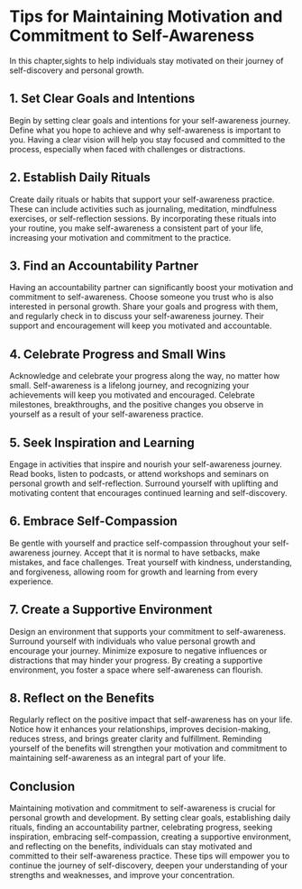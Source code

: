 Tips for Maintaining Motivation and Commitment to Self-Awareness
=========================================================================

In this chapter,sights to help individuals stay motivated on their journey of self-discovery and personal growth.

**1. Set Clear Goals and Intentions**
-------------------------------------

Begin by setting clear goals and intentions for your self-awareness journey. Define what you hope to achieve and why self-awareness is important to you. Having a clear vision will help you stay focused and committed to the process, especially when faced with challenges or distractions.

**2. Establish Daily Rituals**
------------------------------

Create daily rituals or habits that support your self-awareness practice. These can include activities such as journaling, meditation, mindfulness exercises, or self-reflection sessions. By incorporating these rituals into your routine, you make self-awareness a consistent part of your life, increasing your motivation and commitment to the practice.

**3. Find an Accountability Partner**
-------------------------------------

Having an accountability partner can significantly boost your motivation and commitment to self-awareness. Choose someone you trust who is also interested in personal growth. Share your goals and progress with them, and regularly check in to discuss your self-awareness journey. Their support and encouragement will keep you motivated and accountable.

**4. Celebrate Progress and Small Wins**
----------------------------------------

Acknowledge and celebrate your progress along the way, no matter how small. Self-awareness is a lifelong journey, and recognizing your achievements will keep you motivated and encouraged. Celebrate milestones, breakthroughs, and the positive changes you observe in yourself as a result of your self-awareness practice.

**5. Seek Inspiration and Learning**
------------------------------------

Engage in activities that inspire and nourish your self-awareness journey. Read books, listen to podcasts, or attend workshops and seminars on personal growth and self-reflection. Surround yourself with uplifting and motivating content that encourages continued learning and self-discovery.

**6. Embrace Self-Compassion**
------------------------------

Be gentle with yourself and practice self-compassion throughout your self-awareness journey. Accept that it is normal to have setbacks, make mistakes, and face challenges. Treat yourself with kindness, understanding, and forgiveness, allowing room for growth and learning from every experience.

**7. Create a Supportive Environment**
--------------------------------------

Design an environment that supports your commitment to self-awareness. Surround yourself with individuals who value personal growth and encourage your journey. Minimize exposure to negative influences or distractions that may hinder your progress. By creating a supportive environment, you foster a space where self-awareness can flourish.

**8. Reflect on the Benefits**
------------------------------

Regularly reflect on the positive impact that self-awareness has on your life. Notice how it enhances your relationships, improves decision-making, reduces stress, and brings greater clarity and fulfillment. Reminding yourself of the benefits will strengthen your motivation and commitment to maintaining self-awareness as an integral part of your life.

**Conclusion**
--------------

Maintaining motivation and commitment to self-awareness is crucial for personal growth and development. By setting clear goals, establishing daily rituals, finding an accountability partner, celebrating progress, seeking inspiration, embracing self-compassion, creating a supportive environment, and reflecting on the benefits, individuals can stay motivated and committed to their self-awareness practice. These tips will empower you to continue the journey of self-discovery, deepen your understanding of your strengths and weaknesses, and improve your concentration.

